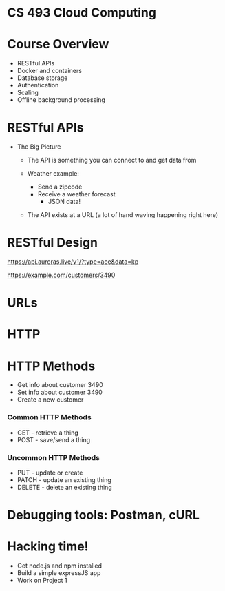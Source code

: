 # CS 493 Cloud Computing

# Course Overview
- RESTful APIs
- Docker and containers
- Database storage
- Authentication
- Scaling
- Offline background processing

# RESTful APIs
- The Big Picture
    - The API is something you can connect to and get data from

    - Weather example:
        - Send a zipcode
        - Receive a weather forecast
            - JSON data!

    - The API exists at a URL (a lot of hand waving happening right here)

# RESTful Design

https://api.auroras.live/v1/?type=ace&data=kp

https://example.com/customers/3490


# URLs

# HTTP

# HTTP Methods

- Get info about customer 3490
- Set info about customer 3490
- Create a new customer

### Common HTTP Methods
- GET - retrieve a thing
- POST - save/send a thing

### Uncommon HTTP Methods
- PUT - update or create 
- PATCH - update an existing thing
- DELETE - delete an existing thing

# Debugging tools: Postman, cURL

# Hacking time!
- Get node.js and npm installed
- Build a simple expressJS app
- Work on Project 1

